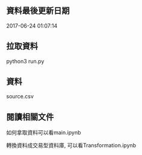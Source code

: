 ## 資料最後更新日期
2017-06-24 01:07:14

## 拉取資料 
python3 run.py

## 資料
source.csv

## 閱讀相關文件
如何拿取資料可以看main.ipynb

轉換資料成交易型資料庫, 可以看Transformation.ipynb

